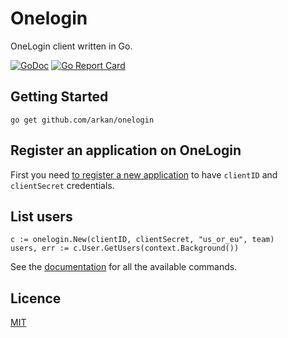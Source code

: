 # Onelogin

OneLogin client written in Go.

[![GoDoc](https://godoc.org/github.com/arkan/onelogin?status.svg)](https://godoc.org/github.com/arkan/onelogin)
[![Go Report Card](https://goreportcard.com/badge/github.com/arkan/onelogin)](https://goreportcard.com/report/github.com/arkan/onelogin)


## Getting Started
```
go get github.com/arkan/onelogin
```

## Register an application on OneLogin

First you need [to register a new application](https://admin.us.onelogin.com/api_credentials) to have `clientID` and `clientSecret` credentials.

## List users
```
c := onelogin.New(clientID, clientSecret, "us_or_eu", team)
users, err := c.User.GetUsers(context.Background())
```

See the [documentation](https://godoc.org/github.com/arkan/onelogin) for all the available commands.

## Licence
[MIT](./LICENSE)


